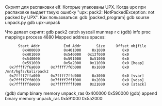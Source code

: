 Скрипт для распаковки elf. Которые упакованы UPX.
Когда upx при распаковке выдает такую ошибку "upx: pack2: NotPackedException: not packed by UPX".
Как пользоваться:
gdb [packed_program]
gdb sourse unpack.py
gdb upx-unpack

Что делает скрипт:
gdb pack2
catch syscall munmap
r
c
(gdb) info proc mappings 
process 4880
Mapped address spaces:

          Start Addr           End Addr       Size     Offset objfile
            0x400000           0x401000     0x1000        0x0 
            0x401000           0x540000   0x13f000        0x0 
            0x540000           0x591000    0x51000        0x0 
            0x591000           0x5a2000    0x11000        0x0 [heap]
      0x7ffff7f6a000     0x7ffff7f6b000     0x1000        0x0 /mnt/hgfs/kali/pack2
      0x7ffff7ffa000     0x7ffff7ffd000     0x3000        0x0 [vvar]
      0x7ffff7ffd000     0x7ffff7fff000     0x2000        0x0 [vdso]
      0x7ffffffde000     0x7ffffffff000    0x21000        0x0 [stack]
(gdb) dump binary memory unpack_ras 0x400000 0x590000
(gdb) append binary memory unpack_ras 0x591000 0x5a2000

